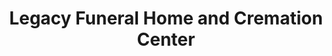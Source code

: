 ---
title: "Legacy Funeral Home and Cremation Center"
url: /soddy-daisy/legacy-funeral-home-and-cremation-center/
shop: funeral directors
---